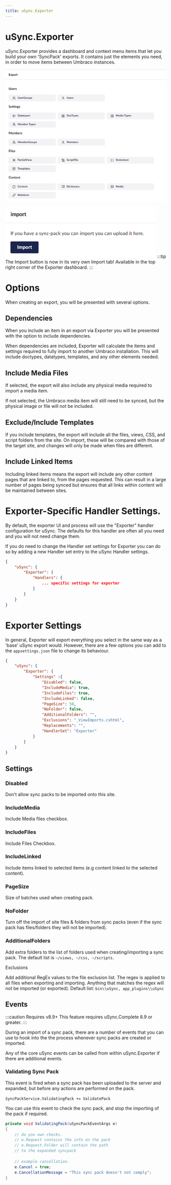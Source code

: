 ```yaml
---
title: uSync.Exporter
---
```

# uSync.Exporter

uSync.Exporter provides a dashboard and context menu items that let you build your own 'SyncPack' exports. It contains just the elements you need, in order to move items between Umbraco instances.

![Export Dashboard](NewExportMenu.png)

![Import Button](ImportMenu.png)
:::tip
The Import button is now in its very own Import tab! Available in the top right corner of the Exporter dashboard.
:::

# Options
When creating an export, you will be presented with several options.

## Dependencies
When you include an item in an export via Exporter you will be presented with the option to include dependencies. 

When dependencies are included, Exporter will calculate the items and settings required to fully import to another Umbraco installation. This will include doctypes, datatypes, templates, and any other elements needed. 

## Include Media Files
If selected, the export will also include any physical media required to import a media item. 

If not selected, the Umbraco media item will still need to be synced, but the physical image or file will not be included.

## Exclude/Include Templates
If you include templates, the export will include all the files, views, CSS, and script folders from the site. On import, these will be compared with those of the target site, and changes will only be made when files are different. 

## Include Linked Items
Including linked items means the export will include any other content pages that are linked to, from the pages requested. This can result in a large number of pages being synced but ensures that all links within content will be maintained between sites. 

# Exporter-Specific Handler Settings.
By default, the exporter UI and process will use the "Exporter" handler configuration for uSync. The defaults for this handler are often all you need and you will not need change them. 

If you do need to change the Handler set settings for Exporter you can do so by adding a new Handler set entry to the uSync Handler settings.

```json
{
    "uSync": {
        "Exporter": {
            "Handlers": {
                ... specific settings for exporter
            }
        }
    }
}
```

# Exporter Settings
In general, Exporter will export everything you select in the same way as a 'base' uSync export would. However, there are a few options you can add to the `appsettings.json` file to change its behaviour.

```json title="/appsettings.json"
{
    "uSync": {
        "Exporter": {
            "Settings" :{
                "Disabled": false,
                "IncludeMedia": true,
                "IncludeFiles": true,
                "IncludeLinked": false,
                "PageSize": 50,
                "NoFolder": false,
                "AdditionalFolders": "",
                "Exclusions": "_ViewImports.cshtml",
                "Replacements": "",
                "HandlerSet": "Exporter"
            }
        }
    }
}
```

## Settings

### Disabled 
<!--| False |--> 
Don't allow sync packs to be imported onto this site.

### IncludeMedia 
<!--| True | -->
Include Media files checkbox.

### IncludeFiles 
<!--| True | -->
Include Files Checkbox.

### IncludeLinked 
<!--| False | -->
Include items linked to selected items (e.g content linked to the selected content).

### PageSize 
<!--| 50 | -->
Size of batches used when creating pack.

### NoFolder 
<!--| False | -->
Turn off the import of site files & folders from sync packs (even if the sync pack has files/folders they will not be imported).

### AdditionalFolders 
<!--| (blank) | -->
Add extra folders to the list of folders used when creating/importing a sync pack. The default list is `~/views, ~/css, ~/scripts`.

Exclusions
 <!--| (blank) | -->
Add additional RegEx values to the file exclusion list. The regex is applied to all files when exporting and importing. Anything that matches the regex will not be imported (or exported). 
Default list: `bin\\uSync, app_plugins\\uSync` 


## Events

:::caution Requires v8.9+ 
This feature requires uSync.Complete 8.9 or greater.
:::

During an import of a sync pack, there are a number of events that you can use to hook into the the process whenever sync packs are created or imported.

Any of the core uSync events can be called from within uSync.Exporter if there are additional events.

### Validating Sync Pack 
This event is fired when a sync pack has been uploaded to the server and expanded, but before any actions are performed on the pack.

``
SyncPackService.ValidatingPack += ValidatePack
``

You can use this event to check the sync pack, and stop the importing of the pack if required. 

```cs
private void ValidatingPack(uSyncPackEventArgs e)
{
    // do you own checks. 
    // e.Request contains the info on the pack
    // e.Request.Folder will contain the path 
    // to the expanded syncpack

    // example cancellation.
    e.Cancel = true;
    e.CancellationMessage = "This sync pack doesn't not comply";
}
```